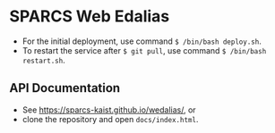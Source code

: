 # SPARCS Web Edalias
* For the initial deployment, use command `$ /bin/bash deploy.sh`.
* To restart the service after `$ git pull`, use command `$ /bin/bash restart.sh`.

## API Documentation
* See https://sparcs-kaist.github.io/wedalias/, or
* clone the repository and open `docs/index.html`.
